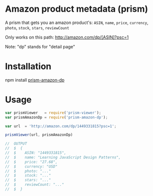 # Amazon product metadata (prism)

A prism that gets you an amazon product's: `ASIN`, `name`, `price`, `currency`, `photo`, `stock`, `stars`, `reviewCount`

Only works on this path: http://amazon.com/dp/[ASIN]?psc=1

Note: "dp" stands for "detail page"

# Installation

npm install [prism-amazon-dp](https://www.npmjs.com/package/prism-amazon-dp)

# Usage

```javascript
var prismViewer   = require('prism-viewer');
var prismAmazonDp = require('prism-amazon-dp');

var url  = 'http://amazon.com/dp/1449331815?psc=1';

prismViewer(url, prismAmazonDp)

//  OUTPUT
//  $  {
//  $    ASIN: "1449331815",
//  $    name: "Learning JavaScript Design Patterns",
//  $    price: "27.68",
//  $    currency: "USD"
//  $    photo: "..."
//  $    stock: "..."
//  $    stars: "..."
//  $    reviewCount: "..."
//  $  }

```